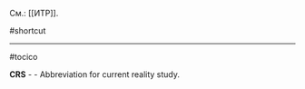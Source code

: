 См.: [[ИТР]].

#shortcut




<hr/>

#tocico

<b>CRS</b> -  - Abbreviation for current reality study. 



